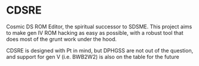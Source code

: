 # CDSRE
Cosmic DS ROM Editor, the spiritual successor to SDSME. This project aims to make gen IV ROM hacking as easy as possible,
with a robust tool that does most of the grunt work under the hood.

CDSRE is designed with Pt in mind, but DPHGSS are not out of the question, and support for gen V (i.e. BWB2W2) is also on
the table for the future
